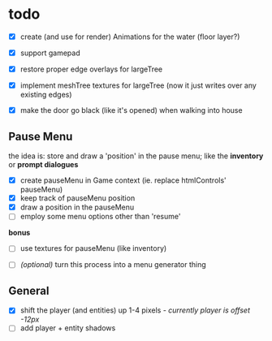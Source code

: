 # todo
- [x] create (and use for render) Animations for the water (floor layer?)
- [x] support gamepad
- [x] restore proper edge overlays for largeTree
- [x] implement meshTree textures for largeTree (now it just writes over any existing edges)
- [x] make the door go black (like it's opened) when walking into house


## Pause Menu
the idea is: store and draw a 'position' in the pause menu; like the **inventory** or **prompt dialogues**

- [x] create pauseMenu in Game context (ie. replace htmlControls' pauseMenu)
- [x] keep track of pauseMenu position
- [x] draw a position in the pauseMenu
- [ ] employ some menu options other than 'resume'

**bonus**
- [ ] use textures for pauseMenu (like inventory)
- [ ] *(optional)* turn this process into a menu generator thing


## General
- [x] shift the player (and entities) up 1-4 pixels - *currently player is offset -12px*
- [ ] add player + entity shadows